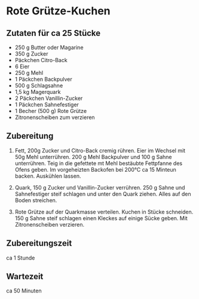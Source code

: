 Rote Grütze-Kuchen
===================

Zutaten für ca 25 Stücke
-------------------------
* 250 g Butter oder Magarine
* 350 g Zucker
* Päckchen Citro-Back
* 6 Eier
* 250 g Mehl
* 1 Päckchen Backpulver
* 500 g Schlagsahne
* 1,5 kg Magerquark
* 2 Päckchen Vanillin-Zucker
* 1 Päckchen Sahnefestiger
* 1 Becher (500 g) Rote Grütze
* Zitronenscheiben zum verzieren

Zubereitung
-----------
1. Fett, 200g Zucker und Citro-Back cremig rühren. Eier im Wechsel mit 50g Mehl unterrühren. 200 g Mehl Backpulver und 100 g Sahne unterrühren. Teig in die gefettete mt Mehl bestäubte Fettpfanne des Ofens geben. Im vorgeheizten Backofen bei 200°C ca 15 Minteun backen. Auskühlen lassen.

2. Quark, 150 g Zucker und Vanillin-Zucker verrühren. 250 g Sahne und Sahnefestiger steif schlagen und unter den Quark ziehen. Alles auf den Boden streichen. 

3. Rote Grütze auf der Quarkmasse verteilen. Kuchen in Stücke schneiden. 150 g Sahne steif schlagen einen Kleckes auf einige Sücke geben. Mit Zitronenscheiben verzieren.

Zubereitungszeit
----------------
ca 1 Stunde

Wartezeit
---------
ca 50 Minuten